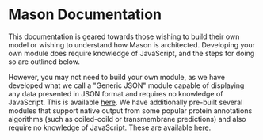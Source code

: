 # Mason Documentation

This documentation is geared towards those wishing to build their own model or wishing to understand how Mason is architected. Developing your own module does require knowledge of JavaScript, and the steps for doing so are outlined below.

However, you may not need to build your own module, as we have developed what we call a "Generic JSON" module capable of displaying any data presented in JSON format and requires no knowledge of JavaScript. This is available <a href="http://www.yeastrc.org/mason/generic-json-module.html">here</a>. We have additionally pre-built several modules that support native output from some popular protein annotations algorithms (such as coiled-coild or transmembrane predictions) and also require no knowledge of JavaScript. These are available <a href="http://www.yeastrc.org/mason/">here</a>.


